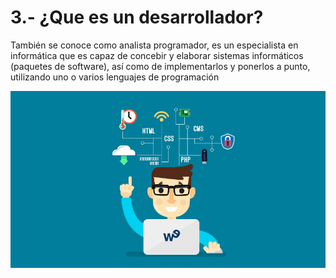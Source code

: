# 3.- ¿Que es un desarrollador?

También se conoce como analista programador, es un especialista en informática que es capaz de concebir y elaborar sistemas informáticos (paquetes de software), así como de implementarlos y ponerlos a punto, utilizando uno o varios lenguajes de programación  

![image](/img/desarrollador.jpg)
